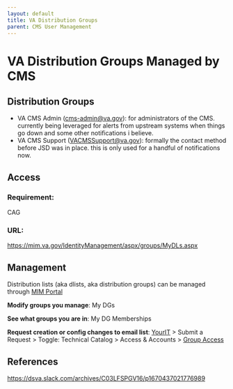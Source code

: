 ```yaml
---
layout: default
title: VA Distribution Groups
parent: CMS User Management
---
```


# VA Distribution Groups Managed by CMS

## Distribution Groups
- VA CMS Admin (cms-admin@va.gov): for administrators of the CMS. currently being leveraged for alerts from upstream systems when things go down and some other notifications i believe.
- VA CMS Support (VACMSSupport@va.gov): formally the contact method before JSD was in place. this is only used for a handful of notifications now.

## Access
### Requirement:
CAG
### URL:
https://mim.va.gov/IdentityManagement/aspx/groups/MyDLs.aspx

## Management
Distribution lists (aka dlists, aka distribution groups) can be managed through [MIM Portal](https://mim.va.gov/IdentityManagement)

**Modify groups you manage**: My DGs

**See what groups you are in**: My DG Memberships

**Request creation or config changes to email list**:
[YourIT](https://yourit.va.gov/) > Submit a Request > Toggle: Technical Catalog > Access & Accounts > [Group Access](https://yourit.va.gov/va?id=sc_cat_item&sys_id=14a464b5db1d13807ed130ca7c96197c&cat_id=3b3294e01bb52850a25d0d08ec4bcb78&catalog_id=1e105b9c1b062010a25d0d08ec4bcb03)

## References
https://dsva.slack.com/archives/C03LFSPGV16/p1670437021776989
